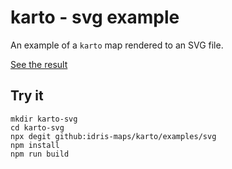 # karto - svg example

An example of a `karto` map rendered to an SVG file.

[See the result](https://github.com/idris-maps/karto/blob/master/examples/svg/map.svg)

## Try it

```
mkdir karto-svg
cd karto-svg
npx degit github:idris-maps/karto/examples/svg
npm install
npm run build
```